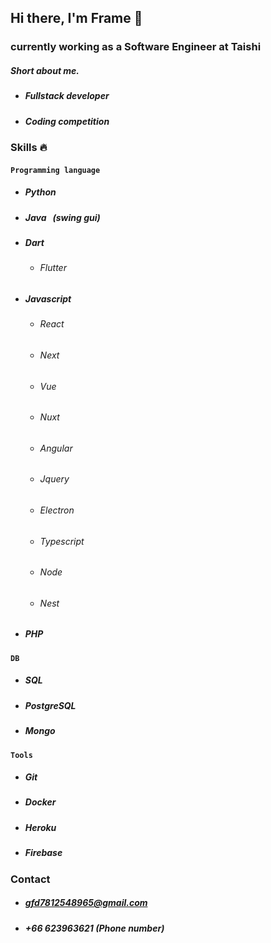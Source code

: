 ## Hi there, I'm Frame 👋

### currently working as a Software Engineer at Taishi
##### Short about me.
- #####  Fullstack developer
- #####  Coding competition
### Skills 🔥

#### `Programming language`
- ##### Python
- ##### Java &nbsp;&nbsp;(swing gui)
- ##### Dart
    - ###### Flutter
- ##### Javascript
    - ###### React
    - ###### Next
    - ###### Vue
    - ###### Nuxt
    - ###### Angular
    - ###### Jquery
    - ###### Electron
    - ###### Typescript
    - ###### Node
    - ###### Nest
- ##### PHP
#### `DB`
- ##### SQL
- ##### PostgreSQL
- ##### Mongo
#### `Tools`
- ##### Git
- ##### Docker
- ##### Heroku
- ##### Firebase

### Contact
- ##### gfd7812548965@gmail.com
- ##### +66 623963621 (Phone number)
